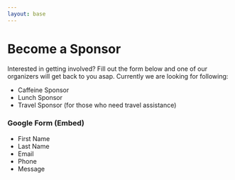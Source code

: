 ```yaml
---
layout: base
---
```

# Become a Sponsor

Interested in getting involved? Fill out the form below and one of our organizers will get back to you asap. Currently we are looking for following:

* Caffeine Sponsor
* Lunch Sponsor
* Travel Sponsor (for those who need travel assistance)

### Google Form (Embed)
* First Name
* Last Name
* Email
* Phone
* Message
